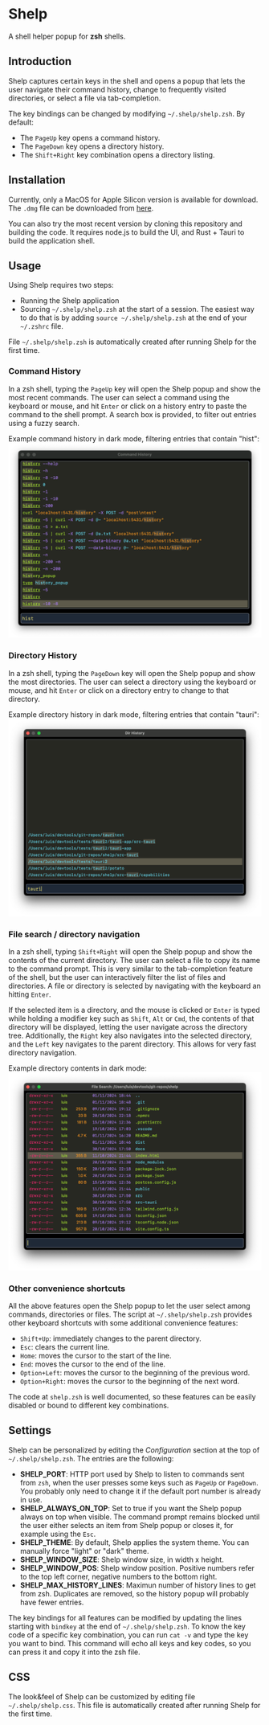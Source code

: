 # Shelp

A shell helper popup for **zsh** shells.

## Introduction

Shelp captures certain keys in the shell and opens a popup that lets the user
navigate their command history, change to frequently visited directories,
or select a file via tab-completion.

The key bindings can be changed by modifying `~/.shelp/shelp.zsh`. By default:

- The `PageUp` key opens a command history.
- The `PageDown` key opens a directory history.
- The `Shift+Right` key combination opens a directory listing.

## Installation

Currently, only a MacOS for Apple Silicon version is available for download. The `.dmg` file
can be downloaded from [here](https://github.com/lcrespom/shelp/releases/download/v0.1.3/shelp_0.1.3_aarch64.dmg).

You can also try the most recent version by cloning this repository and building the code.
It requires node.js to build the UI, and Rust + Tauri to build the application shell.

## Usage

Using Shelp requires two steps:

- Running the Shelp application
- Sourcing `~/.shelp/shelp.zsh` at the start of a session. The easiest way to do
  that is by adding `source ~/.shelp/shelp.zsh` at the end of your `~/.zshrc` file.

File `~/.shelp/shelp.zsh` is automatically created after running Shelp for the first time.

### Command History

In a zsh shell, typing the `PageUp` key will open the Shelp popup and show the most recent commands.
The user can select a command using the keyboard or mouse, and hit `Enter` or click on a history entry
to paste the command to the shell prompt.
A search box is provided, to filter out entries using a fuzzy search.

Example command history in dark mode, filtering entries that contain "hist":
![Command history example](docs/cmd-hist-dark.png)

### Directory History

In a zsh shell, typing the `PageDown` key will open the Shelp popup and show the most directories.
The user can select a directory using the keyboard or mouse, and hit `Enter` or click on a directory
entry to change to that directory.

Example directory history in dark mode, filtering entries that contain "tauri":
![Directory history example](docs/dir-hist-dark.png)

### File search / directory navigation

In a zsh shell, typing `Shift+Right` will open the Shelp popup and show the contents of the current
directory. The user can select a file to copy its name to the command prompt. This is very similar
to the tab-completion feature of the shell, but the user can interactively filter the list of files
and directories. A file or directory is selected by navigating with the keyboard an hitting `Enter`.

If the selected item is a directory, and the mouse is clicked or `Enter` is typed while holding a
modifier key such as `Shift`, `Alt` or `Cmd`, the contents of that directory will be displayed,
letting the user navigate across the directory tree. Additionally, the `Right` key also navigates
into the selected directory, and the `Left` key navigates to the parent directory. This allows for
very fast directory navigation.

Example directory contents in dark mode:
![Directory contents example](docs/file-search-dark.png)

### Other convenience shortcuts

All the above features open the Shelp popup to let the user select among commands, directories
or files. The script at `~/.shelp/shelp.zsh` provides other keyboard shortcuts with some
additional convenience features:

- `Shift+Up`: immediately changes to the parent directory.
- `Esc`: clears the current line.
- `Home`: moves the cursor to the start of the line.
- `End`: moves the cursor to the end of the line.
- `Option+Left`: moves the cursor to the beginning of the previous word.
- `Option+Right`: moves the cursor to the beginning of the next word.

The code at `shelp.zsh` is well documented, so these features can be easily disabled or bound to
different key combinations.

## Settings

Shelp can be personalized by editing the _Configuration_ section at the top of `~/.shelp/shelp.zsh`.
The entries are the following:

- **SHELP_PORT**: HTTP port used by Shelp to listen to commands sent from `zsh`, when the user
  presses some keys such as `PageUp` or `PageDown`. You probably only need to change it if the
  default port number is already in use.
- **SHELP_ALWAYS_ON_TOP**: Set to true if you want the Shelp popup always on top when visible.
  The command prompt remains blocked until the user either selects an item from Shelp popup or
  closes it, for example using the `Esc`.
- **SHELP_THEME**: By default, Shelp applies the system theme. You can manually force "light"
  or "dark" theme.
- **SHELP_WINDOW_SIZE**: Shelp window size, in width x height.
- **SHELP_WINDOW_POS**: Shelp window position. Positive numbers refer to the top left corner,
  negative numbers to the bottom right.
- **SHELP_MAX_HISTORY_LINES**: Maximun number of history lines to get from zsh. Duplicates are
  removed, so the history popup will probably have fewer entries.

The key bindings for all features can be modified by updating the lines starting with `bindkey`
at the end of `~/.shelp/shelp.zsh`. To know the key code of a specific key combination, you can
run `cat -v` and type the key you want to bind. This command will echo all keys and key codes,
so you can press it and copy it into the zsh file.

## CSS

The look&feel of Shelp can be customized by editing file `~/.shelp/shelp.css`. This file is
automatically created after running Shelp for the first time.
